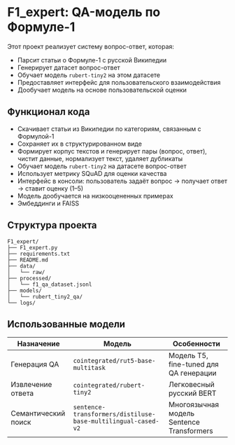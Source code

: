 # F1_expert: QA-модель по Формуле-1

Этот проект реализует систему вопрос-ответ, которая:
- Парсит статьи о Формуле-1 с русской Википедии
- Генерирует датасет вопрос-ответ
- Обучает модель `rubert-tiny2` на этом датасете
- Предоставляет интерфейс для пользовательского взаимодействия
- Дообучает модель на основе пользовательской оценки


## Функционал кода
- Скачивает статьи из Википедии по категориям, связанным с Формулой-1
- Сохраняет их в структурированном виде
- Формирует корпус текстов и генерирует пары (вопрос, ответ), чистит данные, нормализует текст, удаляет дубликаты
- Обучает модель `rubert-tiny2` на датасете вопрос-ответ
- Использует метрику SQuAD для оценки качества
- Интерфейс в консоли: пользователь задаёт вопрос → получает ответ → ставит оценку (1–5)  
- Модель дообучается на низкооцененных примерах
- Эмбеддинги и FAISS


## Структура проекта

```
F1_expert/
├── F1_expert.py
├── requirements.txt
├── README.md
├── data/
│   └── raw/
├── processed/
│   └── f1_qa_dataset.jsonl
├── models/
│   └── rubert_tiny2_qa/
└── logs/
```
## Использованные модели

| Назначение               | Модель                                                        | Особенности                                 |
|--------------------------|----------------------------------------------------------------|----------------------------------------------|
| Генерация QA             | `cointegrated/rut5-base-multitask`                            | Модель T5, fine-tuned для QA генерации       |
| Извлечение ответа        | `cointegrated/rubert-tiny2`                                   | Легковесный русский BERT                     |
| Семантический поиск      | `sentence-transformers/distiluse-base-multilingual-cased-v2` | Многоязычная модель Sentence Transformers     |
